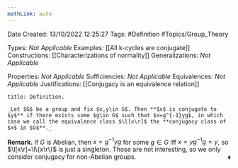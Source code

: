 ```yaml
---
mathLink: auto
---
```


<div class="topSpace"></div>

Date Created: 13/10/2022 12:25:27
Tags: #Definition #Topics/Group_Theory

Types: _Not Applicable_
Examples: [[All k-cycles are conjugate]]
Constructions: [[Characterizations of normality]]
Generalizations: _Not Applicable_

Properties: _Not Applicable_
Sufficiencies: _Not Applicable_
Equivalences: _Not Applicable_
Justifications: [[Conjugacy is an equivalence relation]]

``` ad-Definition
title: Definition.

_Let $G$ be a group and fix $x,y\in G$. Then **$x$ is conjugate to $y$** if there exists some $g\in G$ such that $x=g^{-1}yg$, in which case we call the equivalence class $\l[x\r]$ the **conjugacy class of $x$ in $G$**._

```

**Remark.** If $G$ is Abelian, then $x=g^{-1}yg$ for some $g\in G$ iff $x=yg^{-1}g=y$, so $\l[x\r]=\l\{x\r\}$ is just a singleton. Those are not interesting, so we only consider conjugacy for non-Abelian groups.<span style="float:right;">$\blacklozenge$</span>
